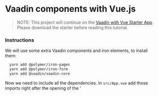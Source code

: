 # Vaadin components with Vue.js

> NOTE: This project will continue on the [Vaadin with Vue Starter App](https://vaadin.com/start/v10-vue). Please download the starter before reading this tutorial.

### Instructions

We will use some extra Vaadin components and iron elements, to install them:

```bash
  yarn add @polymer/iron-pages
  yarn add @polymer/iron-form
  yarn add @vaadin/vaadin-core
```

Now we need to include all the dependencies. In `src/App.vue` add those imports right after the opening of the '<script>` tag:

```js
  import '@polymer/iron-pages';
  import '@polymer/iron-form';
  import '@vaadin/vaadin-core';
```

We will also make a slight change in the main app style, in the `index.html`, add this custom style in the `<head>` section:

```html
  <custom-style>
    <style include="lumo-color lumo-typography">
      html {
        background-color: hsla(214, 57%, 24%, 0.1);
      }
    </style>
  </custom-style>
```

And a component specific style with few `lumo` theme variables, in `src/App.vue`, in the `<style>` section add:

```css
  .card {
    width: 70%;
    margin: var(--lumo-space-m);
    padding: var(--lumo-space-m);
    border-radius: var(--lumo-border-radius);
    background-color: var(--lumo-base-color);
    box-shadow: var(--lumo-box-shadow-s);
  }
```

Let's also create some data types to be used by the application:

Create `Address.js` as following:

```js
  import { Component } from 'react';

  class Address extends Component {
    constructor(props) {
      super(props);

      this.street = '';
      this.city = '';
      this.state = '';
      this.zip = '';
      this.country = '';
      this.phone = '';
    }
  }

  export default Address;
```

And create `Person.js` as:

```js
  import { Component } from 'react';
  import Address from './Address';

  class Person extends Component {
    constructor(props) {
      super(props);

      this.firstName = '';
      this.LastName = '';
      this.address = new Address();
      this.email = '';
    }
  }

  export default Person;
```

Now inside `App.vue` we will construct the html responsible about rendering the app. Delete the content of `<div id="app">` and replace it by:

A tabbed component to display two tabs:

```html
  <vaadin-tabs :selected="selectedPage" v-on:selected-changed="selectedPage=$event.detail.value">
    <vaadin-tab>All Contacts</vaadin-tab>
    <vaadin-tab>Add New</vaadin-tab>
  </vaadin-tabs>
```

A component to render multiple pages for tabs:

```html
  <iron-pages :selected="selectedPage">

  <div class="card">
  …
  </div>
  <div class="card">
  …
  </div>

  </iron-pages>
```

Here we note that the `selected` page is associated with the same variable as `vaadin-tabs`, so changing `selectedPage` value is enough to change the page.
We have two `div` holding cards, those are going to be the two pages of our component as following:

A grid to hold the data:

```html
  <vaadin-grid ref="grid" v-html="gridHtml" :items="users"></vaadin-grid>
```

Note the usage of `v-html`, which is a workaround that helps rendering `<template>` and should be defined in the `data()` section as:

```js
  gridHtml: `
    <vaadin-grid-column width="60px" flex-grow="0">
      <template class="header">#</template>
      <template>{{index}}</template>
    </vaadin-grid-column>

    <vaadin-grid-column>
      <template class="header">
        <vaadin-grid-filter aria-label="First Name" path="firstName" value="{{_filterFirstName}}">
          <vaadin-text-field slot="filter" placeholder="First Name" value="{{_filterFirstName}}" focus-target></vaadin-text-field>
        </vaadin-grid-filter>
      </template>
      <template>{{item.firstName}}</template>
    </vaadin-grid-column>

    <vaadin-grid-column>
      <template class="header">
        <vaadin-grid-filter aria-label="Last Name" path="lastName" value="[[_filterLastName]]">
          <vaadin-text-field slot="filter" placeholder="Last Name" value="{{_filterLastName}}" focus-target></vaadin-text-field>
        </vaadin-grid-filter>
      </template>
      <template>{{item.lastName}}</template>
    </vaadin-grid-column>

    <vaadin-grid-column width="8em">
      <template class="header">Address</template>
      <template>
        <div style="white-space: normal">{{item.address.street}}, {{item.address.city}}</div>
      </template>
    </vaadin-grid-column>
  `,
```

Second card is a responsive form for data entry with validation:

```html
  <iron-form ref="form">
    <form>
      <vaadin-form-layout>

        <vaadin-form-item>
          <label slot="label">First Name</label>
          <vaadin-text-field
            :value="newUser.firstName"
            @input="newUser.firstName=$event.target.value"
            required
            error-message="Please enter first name"
            class="full-width">
          </vaadin-text-field>
        </vaadin-form-item>

        <vaadin-form-item>
          <label slot="label">Last Name</label>
          <vaadin-text-field
            :value="newUser.lastName"
            @input="newUser.lastName=$event.target.value"
            required
            error-message="Please enter last name"
            class="full-width">
          </vaadin-text-field>
        </vaadin-form-item>

        <vaadin-form-item>
          <label slot="label">Birth date</label>
          <vaadin-date-picker class="full-width"></vaadin-date-picker>
        </vaadin-form-item>

        <vaadin-form-item>
          <label slot="label">Language</label>
          <vaadin-combo-box class="full-width" :items="langauges"></vaadin-combo-box>
        </vaadin-form-item>

        <vaadin-form-item colspan="2">
          <label slot="label">Notes</label>
          <vaadin-text-area class="full-width"></vaadin-text-area>
        </vaadin-form-item>

        <vaadin-form-item colspan="2">
          <vaadin-checkbox>I have read the <a href @click="toggleDialog">terms and conditions</a></vaadin-checkbox>
        </vaadin-form-item>

        <vaadin-form-item colspan="2">
          <vaadin-button @click="submitForm">Submit</vaadin-button>
        </vaadin-form-item>

      </vaadin-form-layout>
    </form>
  </iron-form>
```

We also place a notification components to notify the user about the status of the data entry:

```html
  <vaadin-notification ref="formSubmitted" duration="4000" v-html="successNotificationHtml">
  </vaadin-notification>

  <vaadin-notification ref="formInvalid" duration="4000" v-html="errorNotificationHtml">
  </vaadin-notification>
```

And a dialog component to pop up when clicked on the `terms and conditions` link:

```html
  <vaadin-dialog :opened="dialogOpen" v-html="dialogHtml">
  </vaadin-dialog>
```

Note the usage of `v-html` in the notifications and the dialog. The templates can be definied again in the `data()` section as:

```js
  successNotificationHtml: `
    <template>
      A new contact has been added successfully.
    </template>
  `,
  errorNotificationHtml: `
    <template>
      Some fields are missing or invalid.
    </template>
  `,
  dialogHtml: `
    <template>
      <vaadin-vertical-layout theme="spacing">
        <div>
          <h1>The content of dialog</h1>
          <p>Lorem ipsum dolor sit amet, consectetur adipiscing elit. Proin maximus magna et orci lacinia maximus. Fusce ut tincidunt ex. Morbi sed vehicula metus. Phasellus vel leo a elit viverra congue. Donec finibus iaculis eros vel vestibulum. Cras vehicula neque enim, eget faucibus ligula tempus vel. Integer felis nisi, sollicitudin at lectus at, bibendum vulputate risus. In ut massa et massa scelerisque viverra.</p>
        </div>
        <vaadin-button @click="toggleDialog">OK</vaadin-button>
      </vaadin-vertical-layout>
    </template>
  `,
```

Now to update the application logic:

First define few variables in the `data()` section, that we will use:

```js
  users: JSON.stringify([]),
  selectedUsers: [],
  newUser: new Person(),

  langauges: JSON.stringify(['Dutch', 'English', 'French']),
  selectedPage: 0,
  dialogOpen: false,
```

We also need to fetch data from the server to be displayed in the grid, we can do that in the `create` life cycle by placing this:

```js
  created() {
    fetch("https://demo.vaadin.com/demo-data/1.0/people?count=200")
      .then(res => res.json())
      .then(
        (result) => {
          this.users = JSON.stringify(result.result);
        },
        (error) => {
          // Handle Error
        }
      );
  },
```

Finally in the `methods` section, we define this method toggles the dialog when the link is clicked:

```js
  toggleDialog() {
    this.dialogOpen = !this.dialogOpen;
  },
```

And this function will process the form submission. First make sure that it’s valid, if so then inserts the new item in the grid, select it, and switch back to the grid view with a success notification. Otherwise error notification is shown and validation errors are hilighted:

```js
  submitForm(form) {
    if (this.$refs.form.validate()) {
      this.$refs.formSubmitted.open();

      let grid = this.$refs.grid;
      grid.items.unshift(this.newUser);
      grid.selectedItems = [];
      grid.selectItem(this.newUser);
      grid.clearCache();

      this.newUser = new Person();
      this.selectedPage = 0; // Go back
    } else {
      this.$refs.formInvalid.open();
    }
  }
```
